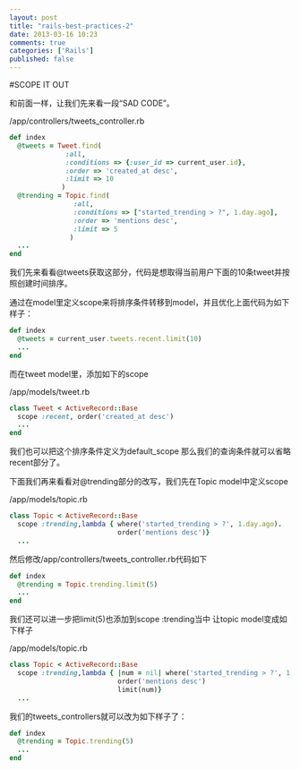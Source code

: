 ```yaml
---
layout: post
title: "rails-best-practices-2"
date: 2013-03-16 10:23
comments: true
categories: ['Rails']
published: false
---
```

#SCOPE IT OUT

和前面一样，让我们先来看一段“SAD CODE”。

/app/controllers/tweets_controller.rb

``` ruby
def index
  @tweets = Tweet.find(
              :all,
              :conditions => {:user_id => current_user.id},
              :order => 'created_at desc',
              :limit => 10
             )
  @trending = Topic.find(
                :all,
                :conditions => ["started_trending > ?", 1.day.ago],
                :order => 'mentions desc',
                :limit => 5
               )
  ...
end
```

我们先来看看@tweets获取这部分，代码是想取得当前用户下面的10条tweet并按照创建时间排序。

通过在model里定义scope来将排序条件转移到model，并且优化上面代码为如下样子：
<!--more-->
``` ruby
def index
  @tweets = current_user.tweets.recent.limit(10)
  ...
end
```

而在tweet model里，添加如下的scope

/app/models/tweet.rb

``` ruby
class Tweet < ActiveRecord::Base
  scope :recent, order('created_at desc')
  ...
end
```

我们也可以把这个排序条件定义为default_scope 那么我们的查询条件就可以省略recent部分了。

下面我们再来看看对@trending部分的改写，我们先在Topic model中定义scope

/app/models/topic.rb

``` ruby
class Topic < ActiveRecord::Base
  scope :trending,lambda { where('started_trending > ?', 1.day.ago).
                           order('mentions desc')}
  ...

```

然后修改/app/controllers/tweets_controller.rb代码如下

``` ruby
def index
  @trending = Topic.trending.limit(5)
  ...
end
```

我们还可以进一步把limit(5)也添加到scope :trending当中
让topic model变成如下样子

/app/models/topic.rb

``` ruby
class Topic < ActiveRecord::Base
  scope :trending,lambda { |num = nil| where('started_trending > ?', 1.day.ago).
                           order('mentions desc')
                           limit(num)}
  ...

```

我们的tweets_controllers就可以改为如下样子了：

``` ruby
def index
  @trending = Topic.trending(5)
  ...
end
```



